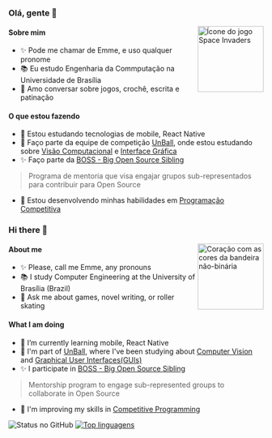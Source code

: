 ### Olá, gente 👋

<img align='right' alt="Ícone do jogo Space Invaders" src="https://media.giphy.com/media/KY2ZMhnCxP008/giphy.gif" width="130"/>

#### Sobre mim

- ✨ Pode me chamar de Emme, e uso qualquer pronome
- 📚 Eu estudo Engenharia da Commputação na Universidade de Brasília
- 💬 Amo conversar sobre jogos, crochê, escrita e patinação


#### O que estou fazendo

- 🌱 Estou estudando tecnologias de mobile, React Native
- 🤖 Faço parte da equipe de competição [UnBall](https://unball.github.io/), onde estou estudando sobre [Visão Computacional](https://github.com/emmenezes/estudos_vc) e [Interface Gráfica](https://github.com/emmenezes/estudos_gtk)
- ✨ Faço parte da [BOSS - Big Open Source Sibling](https://github.com/BOSS-BigOpenSourceSibling)
> Programa de mentoria que visa engajar grupos sub-representados para contribuir para Open Source
- 🚀 Estou desenvolvendo minhas habilidades em [Programação Competitiva](https://github.com/emmenezes/programacao-competitiva)


### Hi there 👋

<img align='right' alt="Coração com as cores da bandeira não-binária" src="https://media.giphy.com/media/RKN7yDEExVC5t8TJPd/source.gif" width="130"/>

#### About me

- ✨ Please, call me Emme, any pronouns
- 📚 I study Computer Engineering at the University of Brasília (Brazil)
- 💬 Ask me about games, novel writing, or roller skating 

#### What I am doing

- 🌱 I’m currently learning mobile, React Native
- 🤖 I'm part of [UnBall](https://unball.github.io/), where I've been studying about [Computer Vision](https://github.com/emmenezes/estudos_vc) and [Graphical User Interfaces(GUIs)](https://github.com/emmenezes/estudos_gtk)
- ✨ I participate in [BOSS - Big Open Source Sibling](https://github.com/BOSS-BigOpenSourceSibling)
> Mentorship program to engage sub-represented groups to collaborate in Open Source
- 🚀 I'm improving my skills in [Competitive Programming](https://github.com/emmenezes/programacao-competitiva)

![Status no GitHub](https://github-readme-stats.vercel.app/api?username=emmenezes)
[![Top linguagens](https://github-readme-stats.vercel.app/api/top-langs/?username=emmenezes&langs_count=8&layout=compact)](https://github.com/emmenezes/github-readme-stats)

